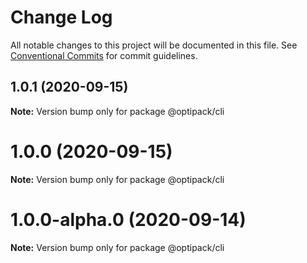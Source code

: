 # Change Log

All notable changes to this project will be documented in this file.
See [Conventional Commits](https://conventionalcommits.org) for commit guidelines.

## 1.0.1 (2020-09-15)

**Note:** Version bump only for package @optipack/cli





# 1.0.0 (2020-09-15)

**Note:** Version bump only for package @optipack/cli





# 1.0.0-alpha.0 (2020-09-14)

**Note:** Version bump only for package @optipack/cli
